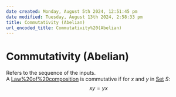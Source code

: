 ```yaml
---  
date created: Monday, August 5th 2024, 12:51:45 pm  
date modified: Tuesday, August 13th 2024, 2:58:33 pm  
title: Commutativity (Abelian)  
url_encoded_title: Commutativity%20(Abelian)  
---  
```

# Commutativity (Abelian)  
Refers to the sequence of the inputs.  
A [Law%20of%20composition](./Law%2520of%2520composition.md) is commutative if for $x$ and $y$ in [Set](./Sets/Set.md) $S$:  
$$xy=yx$$
